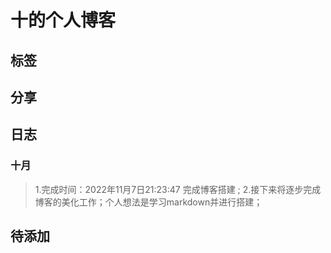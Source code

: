 # 十的个人博客
## 标签
## 分享
## 日志
### 十月
> 1.完成时间：2022年11月7日21:23:47 完成博客搭建 ;
> 2.接下来将逐步完成博客的美化工作；个人想法是学习markdown并进行搭建；
## 待添加

